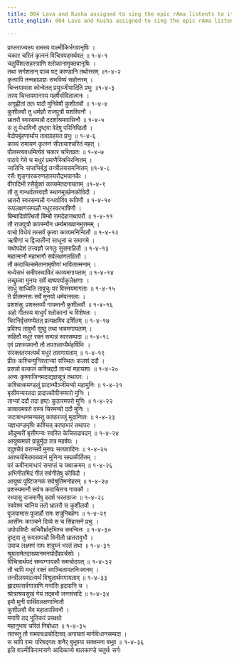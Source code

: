 ```yaml
---
title: 004 Lava and Kusha assigned to sing the epic rAma listents to it
title_english: 004 Lava and Kusha assigned to sing the epic rAma listents to it

---
```

प्राप्तराज्यस्य रामस्य वाल्मीकिर्भगवानृषिः ।  
चकार चरितं कृत्स्नं विचित्रपदमर्थवत् ॥ १-४-१  
चतुर्विंशत्सहस्त्राणि श्लोकानामुक्तवानृषिः ।  
तथा सर्गशतान् पञ्च षट् काण्डानि तथोत्तरम् ॥१-४-२  
कृत्वापि तन्महाप्राज्ञः सभविष्यं सहोत्तरम् ।  
चिन्तयामास कोन्वेतत् प्रयुञ्जीयादिति प्रभुः ॥१-४-३  
तस्य चिन्तयमानस्य महर्षेर्भावितात्मनः ।  
अगृह्णीतां ततः पादौ मुनिवेषौ कुशीलवौ ॥ १-४-४  
कुशीलवौ तु धर्मज्ञौ राजपुत्रौ यशस्विनौ ।  
भ्रातरौ स्वरसम्पन्नौ ददर्शाश्रमवासिनौ ॥ १-४-५  
स तु मेधाविनौ दृष्ट्वा वेदेषु परिनिष्ठितौ ।  
वेदोपबृंहणार्थाय तावग्राहयत प्रभुः ॥ १-४-६  
काव्यं रामायणं कृत्स्नं सीतायाश्चरितं महत् ।  
पौलस्त्यवधमित्येवं चकार चरितव्रतः ॥ १-४-७  
पाठ्ये गेये च मधुरं प्रमाणैस्त्रिभिरन्वितम् ।  
जातिभिः सप्तभिर्बद्धं तन्त्रीलयसमन्वितम् ॥१-४-८  
रसैः शृङ्गारकरुणहास्यरौद्रभयानकैः ।  
वीरादिभी रसैर्युक्तं काव्यमेतदगायताम् ॥१-४-९  
तौ तु गान्धर्वतत्त्वज्ञौ स्थानमूर्च्छनकोविदौ ।  
भ्रातरौ स्वरसम्पन्नौ गन्धर्वाविव रूपिणौ ॥ १-४-१०  
रूपलक्षणसम्पन्नौ मधुरस्वरभाषिणौ ।  
बिम्बादिवोत्थितौ बिम्बौ रामदेहात्तथापरौ ॥ १-४-११  
तौ राजपुत्रौ कार्त्स्न्येन धर्म्यमाख्यानमुत्तमम् ।  
वाचो विधेयं तत्सर्वं कृत्वा काव्यमनिन्दितौ ॥ १-४-१२  
ऋषीणां च द्विजातीनां साधूनां च समागमे ।  
यथोपदेशं तत्त्वज्ञौ जगतुः सुसमाहितौ ॥ १-४-१३  
महात्मानौ महाभागौ सर्वलक्षणलक्षितौ ।  
तौ कदाचित्समेतानामृषीणां भावितात्मनाम् ।  
मध्येसभं समीपस्थाविदं काव्यमगायताम् ॥ १-४-१४  
तच्छ्रुत्वा मुनयः सर्वे बाष्पपर्याकुलेक्षणाः ।  
साधु साध्विति तावूचुः परं विस्मयमागताः ॥ १-४-१५  
ते प्रीतमनसः सर्वे मुनयो धर्मवत्सलाः ।  
प्रशशंसुः प्रशस्तव्यौ गायमानौ कुशीलवौ ॥ १-४-१६  
अहो गीतस्य माधुर्यं श्लोकानां च विशेषतः ।  
चिरनिर्वृत्तमप्येतत् प्रत्यक्षमिव दर्शितम् ॥ १-४-१७  
प्रविश्य तावुभौ सुष्ठु तथा भावमगायताम् ।  
सहितौ मधुरं रक्तं सम्पन्नं स्वरसम्पदा ॥ १-४-१८  
एवं प्रशस्यमानौ तौ तपःश्लाघ्यैर्महर्षिभिः ।  
संरक्ततरमत्यर्थं मधुरं तावगायताम् ॥ १-४-१९  
प्रीतः कश्चिन्मुनिस्ताभ्यां संस्थितः कलशं ददौ ।  
प्रसन्नो वल्कलं कश्चिद्ददौ ताभ्यां महायशाः ॥ १-४-२०  
अन्यः कृष्णाजिनमदाद्यज्ञसूत्रं तथापरः ।  
कश्चित्कमण्डलुं प्रादान्मौञ्जीमन्यो महामुनिः ॥ १-४-२१  
बृसीमन्यस्तदा प्रादात्कौपीनमपरो मुनिः ।  
ताभ्यां ददौ तदा हृष्टः कुठारमपरो मुनिः ॥ १-४-२२  
काषायमपरो वस्त्रं चिरमन्यो ददौ मुनिः ।  
जटाबन्धनमन्यस्तु काष्ठरज्जुं मुदान्वितः ॥ १-४-२३  
यज्ञभाण्डमृषिः कश्चित् काष्ठभारं तथापरः ।  
औदुम्बरीं बृसीमन्यः स्वस्ति केचित्तदावदन् ॥ १-४-२४  
आयुष्यमपरे प्राहुर्मुदा तत्र महर्षयः ।  
ददुश्चैवं वरान्सर्वे मुनयः सत्यवादिनः ॥ १-४-२५  
आश्चर्यमिदमाख्यानं मुनिना सम्प्रकीर्तितम् ।  
परं कवीनामाधारं समाप्तं च यथाक्रमम् ॥ १-४-२६  
अभिगीतमिदं गीतं सर्वगीतेषु कोविदौ ।  
आयुष्यं पुष्टिजनकं सर्वश्रुतिमनोहरम् ॥ १-४-२७  
प्रशस्यमानौ सर्वत्र कदाचित्तत्र गायकौ ।  
रथ्यासु राजमार्गेषु ददर्श भरताग्रजः ॥ १-४-२८  
स्ववेश्म चानिय ततो भ्रातरौ स कुशीलवौ ।  
पूजयामास पूजार्हौ रामः शत्रुनिबर्हणः ॥ १-४-२९  
आसीनः काञ्चने दिव्ये स च सिंहासने प्रभुः ।  
उपोपविष्टैः सचिवैर्भ्रातृभिश्च समन्वितः ॥ १-४-३०  
दृष्ट्वा तु रूपसम्पन्नौ विनीतौ भ्रातरावुभौ ।  
उवाच लक्ष्मणं रामः शत्रुघ्नं भरतं तथा ॥ १-४-३१  
श्रूयतामेतदाख्यानमनयोर्देववर्चसोः ।  
विचित्रार्थपदं सम्यग्गायकौ समचोदयत् ॥ १-४-३२  
तौ चापि मधुरं रक्तं स्वञ्चितायतनिःस्वनम् ।  
तन्त्रीलयवदत्यर्थं विश्रुतार्थमगायताम् ॥ १-४-३३  
ह्लादयत्सर्वगात्राणि मनांसि हृदयानि च ।  
श्रोत्राश्रयसुखं गेयं तद्बभौ जनसंसदि ॥ १-४-३४  
इमौ मुनी पार्थिवलक्षणान्वितौ  
कुशीलवौ चैव महातपस्विनौ ।  
ममापि तद् भूतिकरं प्रचक्षते  
महानुभावं चरितं निबोधत ॥ १-४-३५  
ततस्तु तौ रामवचःप्रचोदिताव् अगायतां मार्गविधानसम्पदा ।  
स चापि रामः परिषद्गतः शनैर् बुभूषया सक्तमना बभूव ॥ १-४-३६  
इति वाल्मीकिरामायणे आदिकाव्ये बालकाण्डे चतुर्थः सर्गः